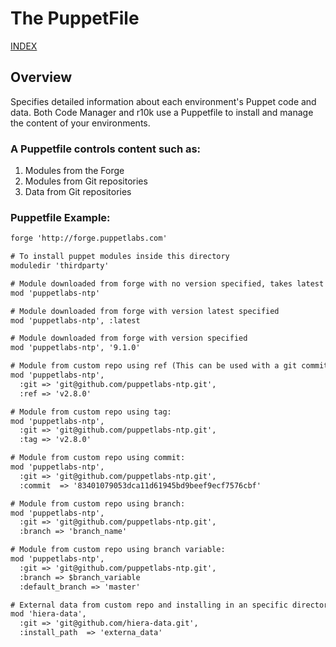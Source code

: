 # The PuppetFile

[INDEX](../../README.md)

## Overview
Specifies detailed information about each environment's Puppet code and data. Both Code Manager and r10k use a Puppetfile to install and manage the content of your environments.

### A Puppetfile controls content such as:
1. Modules from the Forge
1. Modules from Git repositories
1. Data from Git repositories

### Puppetfile Example:
```txt
forge 'http://forge.puppetlabs.com'

# To install puppet modules inside this directory
moduledir 'thirdparty'

# Module downloaded from forge with no version specified, takes latest
mod 'puppetlabs-ntp'

# Module downloaded from forge with version latest specified
mod 'puppetlabs-ntp', :latest

# Module downloaded from forge with version specified
mod 'puppetlabs-ntp', '9.1.0'

# Module from custom repo using ref (This can be used with a git commit, branch reference, or a tag):
mod 'puppetlabs-ntp',
  :git => 'git@github.com/puppetlabs-ntp.git',
  :ref => 'v2.8.0'

# Module from custom repo using tag:
mod 'puppetlabs-ntp',
  :git => 'git@github.com/puppetlabs-ntp.git',
  :tag => 'v2.8.0'

# Module from custom repo using commit:
mod 'puppetlabs-ntp',
  :git => 'git@github.com/puppetlabs-ntp.git',
  :commit  => '83401079053dca11d61945bd9beef9ecf7576cbf'

# Module from custom repo using branch:
mod 'puppetlabs-ntp',
  :git => 'git@github.com/puppetlabs-ntp.git',
  :branch => 'branch_name'

# Module from custom repo using branch variable:
mod 'puppetlabs-ntp',
  :git => 'git@github.com/puppetlabs-ntp.git',
  :branch => $branch_variable
  :default_branch => 'master'

# External data from custom repo and installing in an specific directory:
mod 'hiera-data',
  :git => 'git@github.com/hiera-data.git',
  :install_path  => 'externa_data'

```
